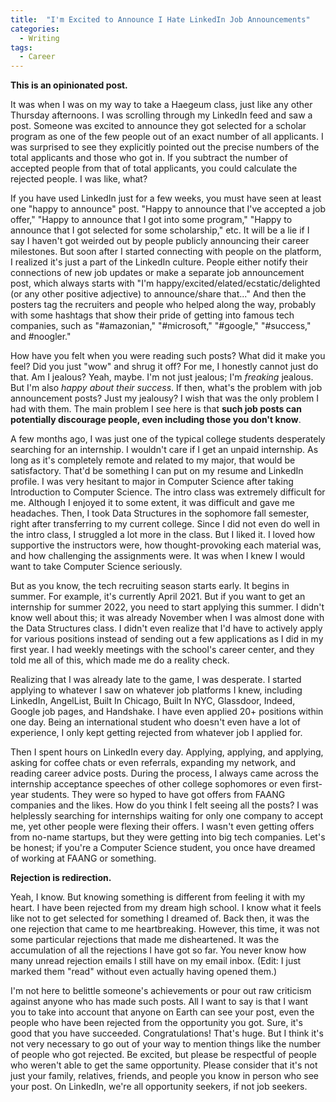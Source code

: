 ```yaml
---
title:  "I'm Excited to Announce I Hate LinkedIn Job Announcements"
categories:
  - Writing
tags:
  - Career
---
```


**This is an opinionated post.**

It was when I was on my way to take a Haegeum class, just like any other Thursday afternoons. I was scrolling through my LinkedIn feed and saw a post. Someone was excited to announce they got selected for a scholar program as one of the few people out of an exact number of all applicants. I was surprised to see they explicitly pointed out the precise numbers of the total applicants and those who got in. If you subtract the number of accepted people from that of total applicants, you could calculate the rejected people. I was like, what?

If you have used LinkedIn just for a few weeks, you must have seen at least one "happy to announce" post. "Happy to announce that I've accepted a job offer," "Happy to announce that I got into some program," "Happy to announce that I got selected for some scholarship," etc. It will be a lie if I say I haven't got weirded out by people publicly announcing their career milestones. But soon after I started connecting with people on the platform, I realized it's just a part of the LinkedIn culture. People either notify their connections of new job updates or make a separate job announcement post, which always starts with "I'm happy/excited/elated/ecstatic/delighted (or any other positive adjective) to announce/share that..." And then the posters tag the recruiters and people who helped along the way, probably with some hashtags that show their pride of getting into famous tech companies, such as "#amazonian," "#microsoft," "#google," "#success," and #noogler."

How have you felt when you were reading such posts? What did it make you feel? Did you just "wow" and shrug it off? For me, I honestly cannot just do that. Am I jealous? Yeah, maybe. I'm not just jealous; I'm *freaking* jealous. But I'm also *happy about their success*. If then, what's the problem with job announcement posts? Just my jealousy? I wish that was the only problem I had with them. The main problem I see here is that **such job posts can potentially discourage people, even including those you don't know**.

A few months ago, I was just one of the typical college students desperately searching for an internship. I wouldn't care if I get an unpaid internship. As long as it's completely remote and related to my major, that would be satisfactory. That'd be something I can put on my resume and LinkedIn profile. I was very hesitant to major in Computer Science after taking Introduction to Computer Science. The intro class was extremely difficult for me. Although I enjoyed it to some extent, it was difficult and gave me headaches. Then, I took Data Structures in the sophomore fall semester, right after transferring to my current college. Since I did not even do well in the intro class, I struggled a lot more in the class. But I liked it. I loved how supportive the instructors were, how thought-provoking each material was, and how challenging the assignments were. It was when I knew I would want to take Computer Science seriously.

But as you know, the tech recruiting season starts early. It begins in summer. For example, it's currently April 2021. But if you want to get an internship for summer 2022, you need to start applying this summer. I didn't know well about this; it was already November when I was almost done with the Data Structures class. I didn't even realize that I'd have to actively apply for various positions instead of sending out a few applications as I did in my first year. I had weekly meetings with the school's career center, and they told me all of this, which made me do a reality check.

Realizing that I was already late to the game, I was desperate. I started applying to whatever I saw on whatever job platforms I knew, including LinkedIn, AngelList, Built In Chicago, Built In NYC, Glassdoor, Indeed, Google job pages, and Handshake. I have even applied 20+ positions within one day. Being an international student who doesn't even have a lot of experience, I only kept getting rejected from whatever job I applied for.

Then I spent hours on LinkedIn every day. Applying, applying, and applying, asking for coffee chats or even referrals, expanding my network, and reading career advice posts. During the process, I always came across the internship acceptance speeches of other college sophomores or even first-year students. They were so hyped to have got offers from FAANG companies and the likes. How do you think I felt seeing all the posts? I was helplessly searching for internships waiting for only one company to accept me, yet other people were flexing their offers. I wasn't even getting offers from no-name startups, but they were getting into big tech companies. Let's be honest; if you're a Computer Science student, you once have dreamed of working at FAANG or something.

**Rejection is redirection.**

Yeah, I know. But knowing something is different from feeling it with my heart. I have been rejected from my dream high school. I know what it feels like not to get selected for something I dreamed of. Back then, it was the one rejection that came to me heartbreaking. However, this time, it was not some particular rejections that made me disheartened. It was the accumulation of all the rejections I have got so far. You never know how many unread rejection emails I still have on my email inbox. (Edit: I just marked them "read" without even actually having opened them.)

I'm not here to belittle someone's achievements or pour out raw criticism against anyone who has made such posts. All I want to say is that I want you to take into account that anyone on Earth can see your post, even the people who have been rejected from the opportunity you got. Sure, it's good that you have succeeded. Congratulations! That's huge. But I think it's not very necessary to go out of your way to mention things like the number of people who got rejected. Be excited, but please be respectful of people who weren't able to get the same opportunity. Please consider that it's not just your family, relatives, friends, and people you know in person who see your post. On LinkedIn, we're all opportunity seekers, if not job seekers.